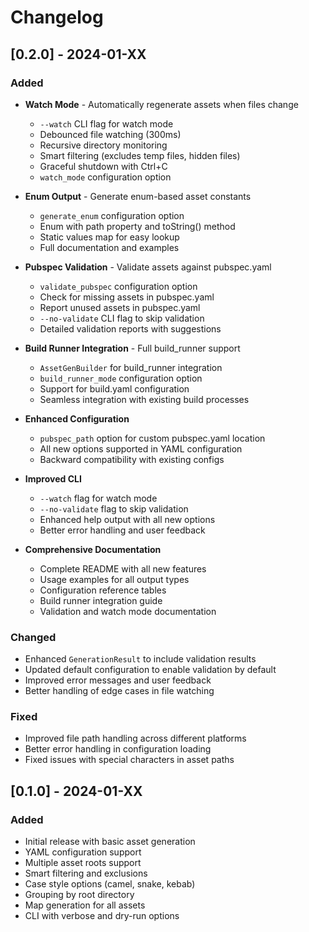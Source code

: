 # Changelog

## [0.2.0] - 2024-01-XX

### Added
- **Watch Mode** - Automatically regenerate assets when files change
  - `--watch` CLI flag for watch mode
  - Debounced file watching (300ms)
  - Recursive directory monitoring
  - Smart filtering (excludes temp files, hidden files)
  - Graceful shutdown with Ctrl+C
  - `watch_mode` configuration option

- **Enum Output** - Generate enum-based asset constants
  - `generate_enum` configuration option
  - Enum with path property and toString() method
  - Static values map for easy lookup
  - Full documentation and examples

- **Pubspec Validation** - Validate assets against pubspec.yaml
  - `validate_pubspec` configuration option
  - Check for missing assets in pubspec.yaml
  - Report unused assets in pubspec.yaml
  - `--no-validate` CLI flag to skip validation
  - Detailed validation reports with suggestions

- **Build Runner Integration** - Full build_runner support
  - `AssetGenBuilder` for build_runner integration
  - `build_runner_mode` configuration option
  - Support for build.yaml configuration
  - Seamless integration with existing build processes

- **Enhanced Configuration**
  - `pubspec_path` option for custom pubspec.yaml location
  - All new options supported in YAML configuration
  - Backward compatibility with existing configs

- **Improved CLI**
  - `--watch` flag for watch mode
  - `--no-validate` flag to skip validation
  - Enhanced help output with all new options
  - Better error handling and user feedback

- **Comprehensive Documentation**
  - Complete README with all new features
  - Usage examples for all output types
  - Configuration reference tables
  - Build runner integration guide
  - Validation and watch mode documentation

### Changed
- Enhanced `GenerationResult` to include validation results
- Updated default configuration to enable validation by default
- Improved error messages and user feedback
- Better handling of edge cases in file watching

### Fixed
- Improved file path handling across different platforms
- Better error handling in configuration loading
- Fixed issues with special characters in asset paths

## [0.1.0] - 2024-01-XX

### Added
- Initial release with basic asset generation
- YAML configuration support
- Multiple asset roots support
- Smart filtering and exclusions
- Case style options (camel, snake, kebab)
- Grouping by root directory
- Map generation for all assets
- CLI with verbose and dry-run options
